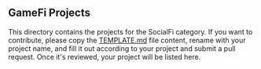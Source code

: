 ## GameFi Projects

This directory contains the projects for the SocialFi category. If you want to contribute, please copy the [TEMPLATE.md](TEMPLATE.md) file content, rename with your project name, and fill it out according to your project and submit a pull request. Once it's reviewed, your project will be listed here.